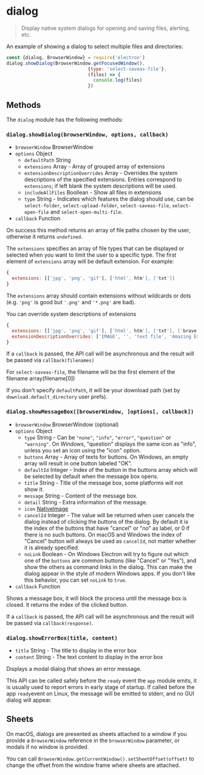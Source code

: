 # dialog

> Display native system dialogs for opening and saving files, alerting, etc.

An example of showing a dialog to select multiple files and directories:

```javascript
const {dialog, BrowserWindow} = require('electron')
dialog.showDialog(BrowserWindow.getFocusedWindow(),
                              {type: 'select-saveas-file'},
                              (files) => {
                                console.log(files)
                              })
```

## Methods

The `dialog` module has the following methods:

### `dialog.showDialog(browserWindow, options, callback)`

* `browserWindow` BrowserWindow
* `options` Object
  * `defaultPath` String
  * `extensions` Array - Array of grouped array of extensions
  * `extensionDescriptionOverrides` Array  - Overrides the system descriptions
    of the specified extensions. Entries correspond to `extensions`;
    if left blank the system descriptions will be used.
  * `includeAllFiles` Boollean - Show all files in extensions
  * `type` String - Indicates which features the dialog should use, can
    be `select-folder`, `select-upload-folder`, `select-saveas-file`,
    `select-open-file` and `select-open-multi-file`.
* `callback` Function

On success this method returns an array of file paths chosen by the user,
otherwise it returns `undefined`.

The `extensions` specifies an array of file types that can be displayed or
selected when you want to limit the user to a specific type.
The first element of `extensions` array will be default extension.
For example:

```javascript
{
  extensions: [['jpg', 'png', 'gif'], ['html', htm'], ['txt']]
}
```

The `extensions` array should contain extensions without wildcards or dots (e.g.
`'png'` is good but `'.png'` and `'*.png'` are bad).

You can override system descriptions of extensions
```javascript
{
  extensions: [['jpg', 'png', 'gif'], ['html', htm'], ['txt'], ['brave']],
  extensionDescriptionOverrides: ['IMAGE', '', 'text file', 'Amazing Ext']
}
```

If a `callback` is passed, the API call will be asynchronous and the result
will be passed via `callback(filenames)`

For `select-saveas-file`, the filename will be the first element of the
filename array(filename[0])

If you don't specify `defaultPath`, it will be your download path (set by
`download.default_directory` user prefs).

### `dialog.showMessageBox([browserWindow, ]options[, callback])`

* `browserWindow` BrowserWindow (optional)
* `options` Object
  * `type` String - Can be `"none"`, `"info"`, `"error"`, `"question"` or
  `"warning"`. On Windows, "question" displays the same icon as "info", unless
  you set an icon using the "icon" option.
  * `buttons` Array - Array of texts for buttons. On Windows, an empty array
    will result in one button labeled "OK".
  * `defaultId` Integer - Index of the button in the buttons array which will
    be selected by default when the message box opens.
  * `title` String - Title of the message box, some platforms will not show it.
  * `message` String - Content of the message box.
  * `detail` String - Extra information of the message.
  * `icon` [NativeImage](native-image.md)
  * `cancelId` Integer - The value will be returned when user cancels the dialog
    instead of clicking the buttons of the dialog. By default it is the index
    of the buttons that have "cancel" or "no" as label, or 0 if there is no such
    buttons. On macOS and Windows the index of "Cancel" button will always be
    used as `cancelId`, not matter whether it is already specified.
  * `noLink` Boolean - On Windows Electron will try to figure out which one of
    the `buttons` are common buttons (like "Cancel" or "Yes"), and show the
    others as command links in the dialog. This can make the dialog appear in
    the style of modern Windows apps. If you don't like this behavior, you can
    set `noLink` to `true`.
* `callback` Function

Shows a message box, it will block the process until the message box is closed.
It returns the index of the clicked button.

If a `callback` is passed, the API call will be asynchronous and the result
will be passed via `callback(response)`.

### `dialog.showErrorBox(title, content)`

* `title` String - The title to display in the error box
* `content` String - The text content to display in the error box

Displays a modal dialog that shows an error message.

This API can be called safely before the `ready` event the `app` module emits,
it is usually used to report errors in early stage of startup.  If called
before the app `ready`event on Linux, the message will be emitted to stderr,
and no GUI dialog will appear.

## Sheets

On macOS, dialogs are presented as sheets attached to a window if you provide
a `BrowserWindow` reference in the `browserWindow` parameter, or modals if no
window is provided.

You can call `BrowserWindow.getCurrentWindow().setSheetOffset(offset)` to change
the offset from the window frame where sheets are attached.
